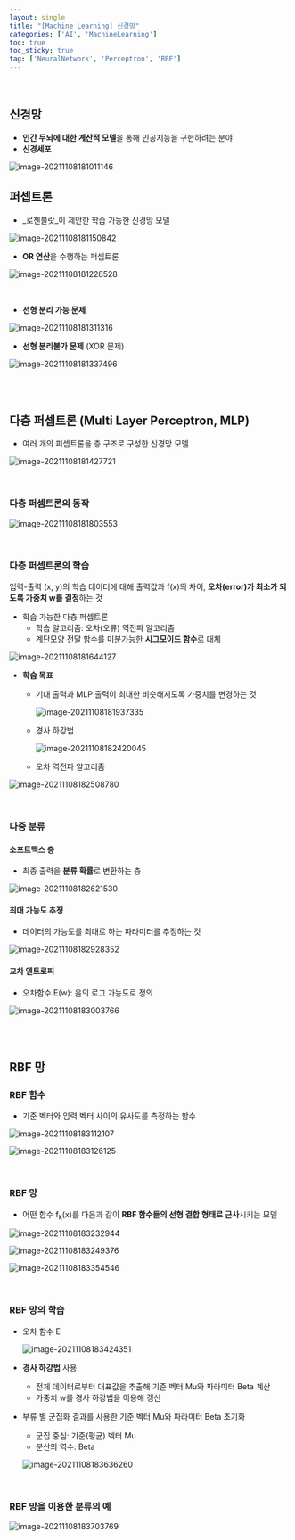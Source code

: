 ```yaml
---
layout: single
title: "[Machine Learning] 신경망"
categories: ['AI', 'MachineLearning']
toc: true
toc_sticky: true
tag: ['NeuralNetwork', 'Perceptron', 'RBF']
---
```


<br>

## 신경망

* **인간 두뇌에 대한 계산적 모델**을 통해 인공지능을 구현하려는 분야
* **신경세포**

![image-20211108181011146](https://user-images.githubusercontent.com/70505378/140719007-553adb4c-c7ad-46cf-887c-8e00ece21cb3.png)

## 퍼셉트론

* _로젠블랏_이 제안한 학습 가능한 신경망 모델

![image-20211108181150842](https://user-images.githubusercontent.com/70505378/140719011-1a26638a-afe3-4b51-8fdb-160be6b974c9.png)

* **OR 연산**을 수행하는 퍼셉트론

![image-20211108181228528](https://user-images.githubusercontent.com/70505378/140719013-53cb686b-15ac-499c-82cb-98c7883cb3d4.png)

<br>

* **선형 분리 가능 문제**

![image-20211108181311316](https://user-images.githubusercontent.com/70505378/140719015-a8e0c60e-fc48-496b-a4d0-b947a0fe2e0c.png)

* **선형 분리불가 문제** (XOR 문제)

![image-20211108181337496](https://user-images.githubusercontent.com/70505378/140719017-973b3710-bf85-43c4-9a5c-184b35c274b4.png)

<br>

<br>

## 다층 퍼셉트론 (Multi Layer Perceptron, MLP)

* 여러 개의 퍼셉트론을 층 구조로 구성한 신경망 모델

![image-20211108181427721](https://user-images.githubusercontent.com/70505378/140719020-db5a465c-9611-49a0-8bb4-7233a7ec57d0.png)

<br>

### 다층 퍼셉트론의 동작

![image-20211108181803553](https://user-images.githubusercontent.com/70505378/140719022-06bbcd2d-7559-4480-8be9-97a98306032c.png)

<br>

### 다층 퍼셉트론의 학습

입력-출력 (x, y)의 학습 데이터에 대해 출력값과 f(x)의 차이, **오차(error)가 최소가 되도록 가중치 w를 결정**하는 것

* 학습 가능한 다층 퍼셉트론
  * 학습 알고리즘: 오차(오류) 역전파 알고리즘
  * 계단모양 전달 함수를 미분가능한 **시그모이드 함수**로 대체

![image-20211108181644127](https://user-images.githubusercontent.com/70505378/140719021-dc8e88d3-ffc4-44bc-b2e1-cc694e6e96c5.png)

* **학습 목표**

  * 기대 출력과 MLP 출력이 최대한 비슷해지도록 가중치를 변경하는 것

    ![image-20211108181937335](https://user-images.githubusercontent.com/70505378/140719023-0db98e47-8e22-4edf-a210-f338850994d8.png)

  * 경사 하강법

    ![image-20211108182420045](https://user-images.githubusercontent.com/70505378/140719026-17045d12-a8d7-48b2-aecd-012c1b6ac076.png)

  * 오차 역전파 알고리즘

![image-20211108182508780](https://user-images.githubusercontent.com/70505378/140719027-a87743a2-6e56-42ff-8a29-03d1ff6be024.png)

<br>

### 다중 분류

#### 소프트맥스 층

* 최종 출력을 **분류 확률**로 변환하는 층

![image-20211108182621530](https://user-images.githubusercontent.com/70505378/140719029-407b6806-a2ce-4492-905c-e936eb3fd2ce.png)

#### 최대 가능도 추정

* 데이터의 가능도를 최대로 하는 파라미터를 추정하는 것

![image-20211108182928352](https://user-images.githubusercontent.com/70505378/140719030-1fbc30f5-2e5e-459b-9a5c-68a53ccce0e9.png)

#### 교차 엔트로피

* 오차함수 E(w): 음의 로그 가능도로 정의

![image-20211108183003766](https://user-images.githubusercontent.com/70505378/140719031-c7a74652-1fe7-47f1-8aba-f851a1d89a09.png)

<br>

<br>

## RBF 망

### RBF 함수

* 기준 벡터와 입력 벡터 사이의 유사도를 측정하는 함수

![image-20211108183112107](https://user-images.githubusercontent.com/70505378/140719033-bbe70bad-ed75-4fc1-9042-000800878a27.png)

![image-20211108183126125](https://user-images.githubusercontent.com/70505378/140719034-b429c033-d7ee-4cd1-a9bd-a5a136294b18.png)

<br>

### RBF 망

* 어떤 함수 f<sub>k</sub>(x)를 다음과 같이 **RBF 함수들의 선형 결합 형태로 근사**시키는 모델

![image-20211108183232944](https://user-images.githubusercontent.com/70505378/140719037-6b4a5303-b7b0-42a4-860f-d58ad6034bfb.png)

![image-20211108183249376](https://user-images.githubusercontent.com/70505378/140719039-345e820d-f8a0-44ee-a4db-c61dd4ef3962.png)

![image-20211108183354546](https://user-images.githubusercontent.com/70505378/140719042-909fc766-ad0b-4bd4-afd5-1fa994537304.png)

<br>

### RBF 망의 학습

* 오차 함수 E

  ![image-20211108183424351](https://user-images.githubusercontent.com/70505378/140719044-3f8b72f1-6a1c-428c-973a-b2eb2d4b009a.png)

* **경사 하강법** 사용

  * 전체 데이터로부터 대표값을 추출해 기준 벡터 Mu와 파라미터 Beta 계산
  * 가중치 w를 경사 하강법을 이용해 갱신

* 부류 별 군집화 결과를 사용한 기준 벡터 Mu와 파라미터 Beta 초기화

  * 군집 중심: 기준(평균) 벡터 Mu
  * 분산의 역수: Beta

  ![image-20211108183636260](https://user-images.githubusercontent.com/70505378/140719045-45ac6e69-9947-4060-b11f-f7a9cb1cc0a3.png)

<br>

### RBF 망을 이용한 분류의 예

![image-20211108183703769](https://user-images.githubusercontent.com/70505378/140719047-985862c0-2dab-4a54-8564-c4933d57b908.png)



<br>























